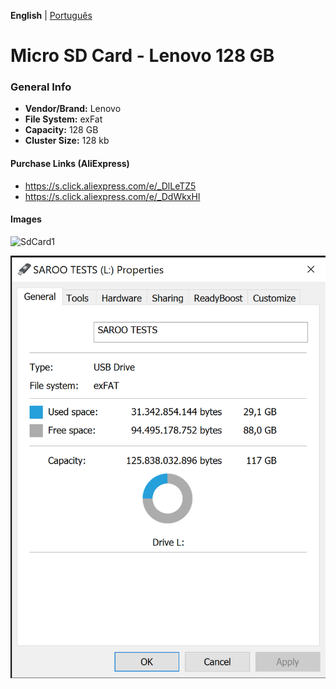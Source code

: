 **English** | [Português](pt-br.md)

# Micro SD Card - Lenovo 128 GB

### General Info

- <b>Vendor/Brand:</b> Lenovo
- <b>File System:</b> exFat
- <b>Capacity:</b> 128 GB
- <b>Cluster Size:</b> 128 kb

#### Purchase Links (AliExpress)

- https://s.click.aliexpress.com/e/_DlLeTZ5
- https://s.click.aliexpress.com/e/_DdWkxHl

#### Images

![SdCard1](../Images/SdCard.jpg)

![exFat](../Images/exfat.png)
